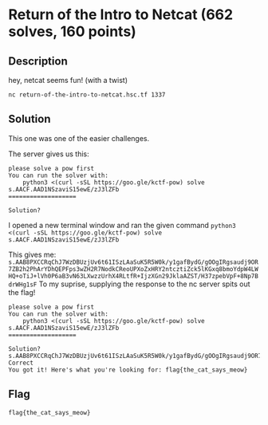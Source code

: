 # Return of the Intro to Netcat (662 solves, 160 points)
## Description
hey, netcat seems fun! (with a twist)

`nc return-of-the-intro-to-netcat.hsc.tf 1337`
## Solution
This one was one of the easier challenges.

The server gives us this:
```== proof-of-work: enabled ==
please solve a pow first
You can run the solver with:
    python3 <(curl -sSL https://goo.gle/kctf-pow) solve s.AACF.AAD1NSzaviS15ewE/zJ3lZFb
===================

Solution?
```
I opened a new terminal window and ran the given command ``python3 <(curl -sSL https://goo.gle/kctf-pow) solve s.AACF.AAD1NSzaviS15ewE/zJ3lZFb``

This gives me: ``s.AAB8PXCCRqChJ7WzDBUzjUv6t61ISzLAaSuK5R5W0k/y1gafBydG/gOOgIRgsaudj9OR7ZB2h2PhArYDhQEPFps3wZH2R7NodkCReoUPXoZxHRY2ntcztiZck5lKGxq8bmoYdpW4LWHQ+oTiJ+lVh0P6aB3vN63LXwzzUrhX4RLtfR+IjzXGn29JklaAZST/H37zpebVpF+8Np7BdrWHg1sF``
To my suprise, supplying the response to the nc server spits out the flag!
```== proof-of-work: enabled ==
please solve a pow first
You can run the solver with:
    python3 <(curl -sSL https://goo.gle/kctf-pow) solve s.AACF.AAD1NSzaviS15ewE/zJ3lZFb
===================

Solution? s.AAB8PXCCRqChJ7WzDBUzjUv6t61ISzLAaSuK5R5W0k/y1gafBydG/gOOgIRgsaudj9OR7ZB2h2PhArYDhQEPFps3wZH2R7NodkCReoUPXoZxHRY2ntcztiZck5lKGxq8bmoYdpW4LWHQ+oTiJ+lVh0P6aB3vN63LXwzzUrhX4RLtfR+IjzXGn29JklaAZST/H37zpebVpF+8Np7BdrWHg1sF
Correct
You got it! Here's what you're looking for: flag{the_cat_says_meow}
```

## Flag
``flag{the_cat_says_meow}``

